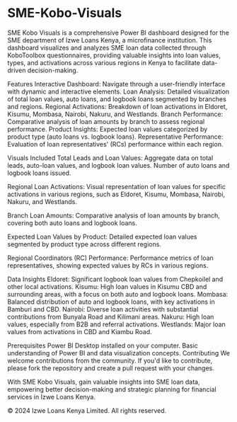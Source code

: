 # SME-Kobo-Visuals

SME Kobo Visuals is a comprehensive Power BI dashboard designed for the SME department of Izwe Loans Kenya, a microfinance institution. This dashboard visualizes and analyzes SME loan data collected through KoboToolbox questionnaires, providing valuable insights into loan values, types, and activations across various regions in Kenya to facilitate data-driven decision-making.

Features
Interactive Dashboard: Navigate through a user-friendly interface with dynamic and interactive elements.
Loan Analysis: Detailed visualization of total loan values, auto loans, and logbook loans segmented by branches and regions.
Regional Activations: Breakdown of loan activations in Eldoret, Kisumu, Mombasa, Nairobi, Nakuru, and Westlands.
Branch Performance: Comparative analysis of loan amounts by branch to assess regional performance.
Product Insights: Expected loan values categorized by product type (auto loans vs. logbook loans).
Representative Performance: Evaluation of loan representatives' (RCs) performance within each region.

Visuals Included
Total Leads and Loan Values:
Aggregate data on total leads, auto-loan values, and logbook loan values.
Number of auto loans and logbook loans issued.

Regional Loan Activations:
Visual representation of loan values for specific activations in various regions, such as Eldoret, Kisumu, Mombasa, Nairobi, Nakuru, and Westlands.

Branch Loan Amounts:
Comparative analysis of loan amounts by branch, covering both auto loans and logbook loans.

Expected Loan Values by Product:
Detailed expected loan values segmented by product type across different regions.

Regional Coordinators (RC) Performance:
Performance metrics of loan representatives, showing expected values by RCs in various regions.

Data Insights
Eldoret: Significant logbook loan values from Chepkoilel and other local activations.
Kisumu: High loan values in Kisumu CBD and surrounding areas, with a focus on both auto and logbook loans.
Mombasa: Balanced distribution of auto and logbook loans, with key activations in Bamburi and CBD.
Nairobi: Diverse loan activities with substantial contributions from Bunyala Road and Kilimani areas.
Nakuru: High loan values, especially from B2B and referral activations.
Westlands: Major loan values from activations in CBD and Kiambu Road.

Prerequisites
Power BI Desktop installed on your computer.
Basic understanding of Power BI and data visualization concepts.
Contributing
We welcome contributions from the community. If you'd like to contribute, please fork the repository and create a pull request with your changes.

With SME Kobo Visuals, gain valuable insights into SME loan data, empowering better decision-making and strategic planning for financial services in Izwe Loans Kenya.

© 2024 Izwe Loans Kenya Limited. All rights reserved.
